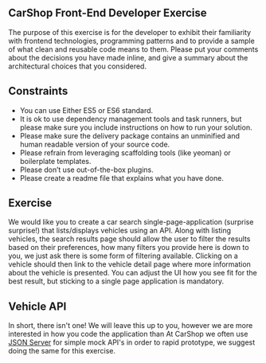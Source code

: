 ## CarShop Front-End Developer Exercise

The purpose of this exercise is for the developer to exhibit their familiarity with frontend technologies,
programming patterns and to provide a sample of what clean and reusable code means to them. Please put your comments about the decisions you have made inline, and give a summary about the architectural choices that you considered.

## Constraints

* You can use Either ES5 or ES6 standard.
* It is ok to use dependency management tools and task runners, but please make sure you include
instructions on how to run your solution.
* Please make sure the delivery package contains an unminified and human readable version of
your source code.
* Please refrain from leveraging scaffolding tools (like yeoman) or boilerplate templates.
* Please don’t use out-of-the-box plugins.
* Please create a readme file that explains what you have done.

## Exercise

We would like you to create a car search single-page-application (surprise surprise!) that lists/displays vehicles using an API. Along with listing vehicles, the search results page should allow the user to filter the results based on their preferences, how many filters you provide here is down to you, we just ask there is some form of filtering available. Clicking on a vehicle should then link to the vehicle detail page where more information about the vehicle is presented. You can adjust the UI how you see fit for the best result, but sticking to a single page application is mandatory.

## Vehicle API

In short, there isn't one! We will leave this up to you, however we are more interested in how you code the application than  At CarShop we often use [JSON Server](https://github.com/typicode/json-server) for simple mock API's in order to rapid prototype, we suggest doing the same for this exercise.
